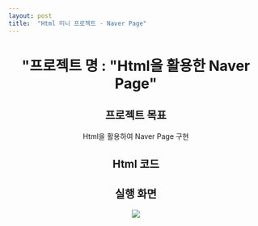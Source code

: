```yaml
---
layout: post
title:  "Html 미니 프로젝트 - Naver Page"
---
```

   
<div align="center"><h1> "프로젝트 명 : "Html을 활용한 Naver Page" </h1>   
    
<h2> 프로젝트 목표 </h2>   
Html을 활용하여 Naver Page 구현      

<h2> Html 코드 </h2>   

<p align="center">
  <script src="https://gist.github.com/znito777/0c3011ff1c12ad1c5233b7113598cfb3.js"></script>
  </p>
   
   
<h2> 실행 화면 </h2>   
   
<p align="center">
<img src="https://user-images.githubusercontent.com/97649924/175913801-f646f3ea-1bc5-4c8c-b0c7-5c2d5fdb2680.gif">
</p>
</div>

